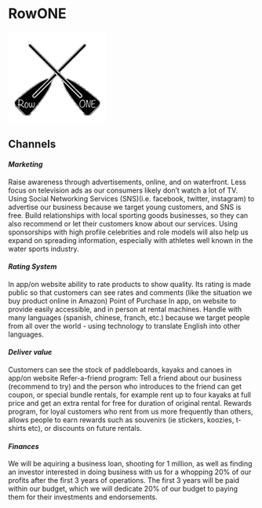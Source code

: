 # RowONE

![](IMG_78243.jpg)

## Channels ##
#### *Marketing* 

Raise awareness through advertisements, online, and on waterfront.
Less focus on television ads as our consumers likely don’t watch a lot of TV.
Using Social Networking Services (SNS)(i.e. facebook, twitter, instagram) to advertise our business because we target young customers, and SNS is free.
Build relationships with local sporting goods businesses, so they can also recommend or let their customers know about our services. Using sponsorships with high profile celebrities and role models will also help us expand on spreading information, especially with athletes well known in the water sports industry.

#### *Rating System*

In app/on website ability to rate products to show quality.
Its rating is made public so that customers can see rates and comments (like the situation we buy product online in Amazon) 
Point of Purchase
In app, on website to provide easily accessible, and in person at rental machines.
Handle with many languages (spanish, chinese, franch, etc.) because we target people from all over the world - using technology to translate English into other languages.
 
#### *Deliver value*

Customers can see the stock of paddleboards, kayaks and canoes in app/on website
Refer-a-friend program: Tell a friend about our business (recommend to try) and the person who introduces to the friend can get coupon,
or special bundle rentals, for example rent up to four kayaks at full price and get an extra rental for free for duration of original
rental. Rewards program, for loyal customers who rent from us more frequently than others, allows people to earn rewards such as
souvenirs (ie stickers, koozies, t-shirts etc), or discounts on future rentals.

#### *Finances* ####
We will be aquiring a business loan, shooting for 1 million, as well as finding an investor interested in doing business with us for 
a whopping 20% of our profits after the first 3 years of operations. The first 3 years will be paid within our budget, which we will dedicate 20% of our budget to paying them for their investments and endorsements. 

